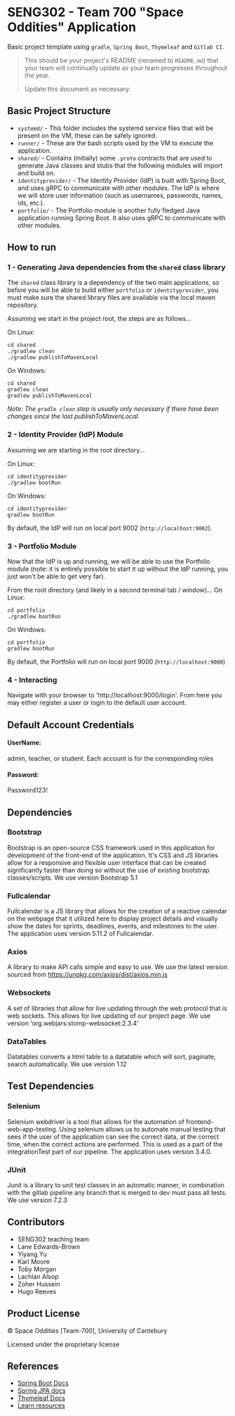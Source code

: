# SENG302 - Team 700 "Space Oddities" Application

Basic project template using `gradle`, `Spring Boot`, `Thymeleaf` and `Gitlab CI`.

> This should be your project's README (renamed to `README.md`) that your team will continually update as your team progresses throughout the year.
> 
> Update this document as necessary.

## Basic Project Structure

- `systemd/` - This folder includes the systemd service files that will be present on the VM, these can be safely ignored.
- `runner/` - These are the bash scripts used by the VM to execute the application.
- `shared/` - Contains (initially) some `.proto` contracts that are used to generate Java classes and stubs that the following modules will import and build on.
- `identityprovider/` - The Identity Provider (IdP) is built with Spring Boot, and uses gRPC to communicate with other modules. The IdP is where we will store user information (such as usernames, passwords, names, ids, etc.).
- `portfolio/` - The Portfolio module is another fully fledged Java application running Spring Boot. It also uses gRPC to communicate with other modules.


## How to run

### 1 - Generating Java dependencies from the `shared` class library
The `shared` class library is a dependency of the two main applications, so before you will be able to build either `portfolio` or `identityprovider`, you must make sure the shared library files are available via the local maven repository.

Assuming we start in the project root, the steps are as follows...

On Linux: 
```
cd shared
./gradlew clean
./gradlew publishToMavenLocal
```

On Windows:
```
cd shared
gradlew clean
gradlew publishToMavenLocal
```

*Note: The `gradle clean` step is usually only necessary if there have been changes since the last publishToMavenLocal.*

### 2 - Identity Provider (IdP) Module
Assuming we are starting in the root directory...

On Linux:
```
cd identityprovider
./gradlew bootRun
```

On Windows:
```
cd identityprovider
gradlew bootRun
```

By default, the IdP will run on local port 9002 (`http://localhost:9002`).

### 3 - Portfolio Module
Now that the IdP is up and running, we will be able to use the Portfolio module (note: it is entirely possible to start it up without the IdP running, you just won't be able to get very far).

From the root directory (and likely in a second terminal tab / window)...
On Linux:
```
cd portfolio
./gradlew bootRun
```

On Windows:
```
cd portfolio
gradlew bootRun
```

By default, the Portfolio will run on local port 9000 (`http://localhost:9000`)

### 4 - Interacting

Navigate with your browser to 'http://localhost:9000/login'.
From here you may either register a user or login to the default user account.

## Default Account Credentials
#### UserName:

admin, teacher, or student. Each account is for the corresponding roles
#### Password:
Password123!

## Dependencies

### Bootstrap
Bootstrap is an open-source CSS framework used in this application for development of the front-end of the application.
It's CSS and JS libraries allow for a responsive and flexible user interface that can be created significantly faster than
doing so without the use of existing bootstrap classes/scripts. We use version Bootstrap 5.1

### Fullcalendar
Fullcalendar is a JS library that allows for the creation of a reactive calendar on the webpage that
it utilized here to display project details and visually show the dates for sprints, deadlines, events, and
milestones to the user. The application uses version 5.11.2 of Fullcalendar.

### Axios
A library to make API calls simple and easy to use.
We use the latest version sourced from https://unpkg.com/axios/dist/axios.min.js

### Websockets
A set of libraries that allow for live updating through the web protocol that is web sockets.
This allows for live updating of our project page.
We use version 'org.webjars:stomp-websocket:2.3.4'

### DataTables
Datatables converts a html table to a datatable which will sort, paginate, search automatically.
We use version 1.12
## Test Dependencies

### Selenium
Selenium webdriver is a tool that allows for the automation of frontend-web-app-testing. Using selenium allows us
to automate manual testing that sees if the user of the application can see the correct data, at the correct time, when 
the correct actions are performed. This is used as a part of the integrationTest part of our pipeline. The application uses version 3.4.0.

### JUnit
Junit is a library to unit test classes in an automatic manner, in combination with the gitlab pipeline
any branch that is merged to dev must pass all tests.
We use version 7.2.3

## Contributors

- SENG302 teaching team
- Lane Edwards-Brown
- Yiyang Yu
- Karl Moore
- Toby Morgan
- Lachlan Alsop
- Zoher Hussein
- Hugo Reeves

## Product License

© Space Oddities [Team-700], University of Cantebury

Licensed under the proprietary license

## References

- [Spring Boot Docs](https://docs.spring.io/spring-boot/docs/current/reference/htmlsingle/)
- [Spring JPA docs](https://docs.spring.io/spring-data/jpa/docs/current/reference/html/)
- [Thymeleaf Docs](https://www.thymeleaf.org/documentation.html)
- [Learn resources](https://learn.canterbury.ac.nz/course/view.php?id=13269&section=9)
